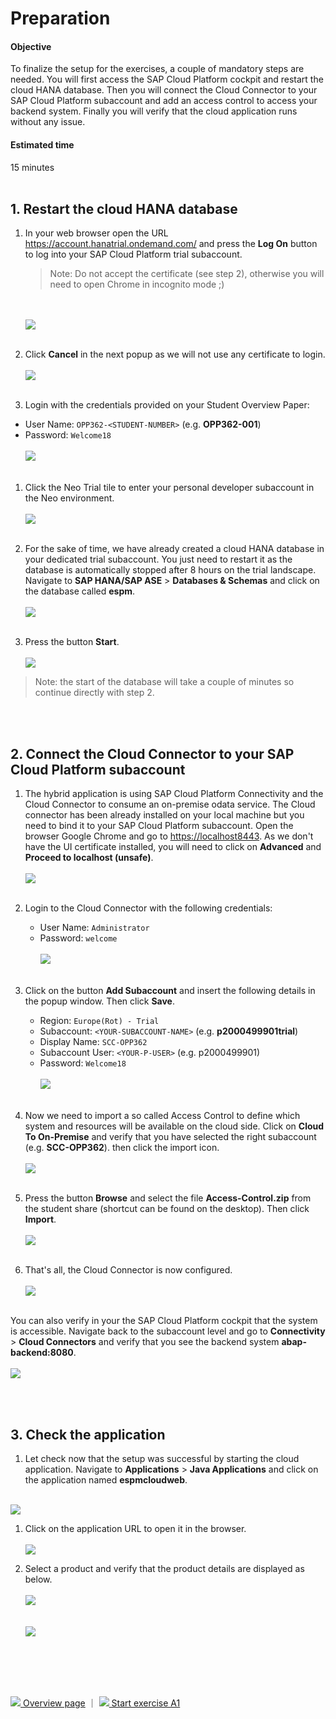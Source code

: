 # Preparation

#### Objective
To finalize the setup for the exercises, a couple of mandatory steps are needed. You will first access the SAP Cloud Platform cockpit and restart the cloud HANA database. Then you will connect the Cloud Connector to your SAP Cloud Platform subaccount and add an access control to access your backend system. Finally you will verify that the cloud application runs without any issue.

#### Estimated time
15 minutes
<br />
<br />

## 1. Restart the cloud HANA database
1. In your web browser open the URL https://account.hanatrial.ondemand.com/ and press the **Log On** button to log into your SAP Cloud Platform trial subaccount.
    > Note: Do not accept the certificate (see step 2), otherwise you will need to open Chrome in incognito mode ;)

    <br /><br />
    ![](../images/pre-login.png)<br /><br />

1. Click **Cancel** in the next popup as we will not use any certificate to login.<br /><br />
    ![](../images/pre-scpcp-login-certificate.png)<br /><br />

1. Login with the credentials provided on your Student Overview Paper:
 * User Name: `OPP362-<STUDENT-NUMBER>` (e.g. **OPP362-001**)
 * Password: `Welcome18` <br /><br />
    ![](../images/pre-sapcp-credentials.png)<br /><br />

1. Click the Neo Trial tile to enter your personal developer subaccount in the Neo environment.<br /><br />
    ![](../images/pre-neo-trial.png)<br /><br />

1. For the sake of time, we have already created a cloud HANA database in your dedicated trial subaccount. You just need to restart it as the database is automatically stopped after 8 hours on the trial landscape. Navigate to **SAP HANA/SAP ASE** > **Databases & Schemas** and click on the database called **espm**.<br /><br />
    ![](../images/pre-hana-restart-01.png)<br /><br />

1. Press the button **Start**.<br /><br />
    ![](../images/pre-hana-restart-02.png)
>Note: the start of the database will take a couple of minutes so continue directly with step 2.

<br /><br />


## 2. Connect the Cloud Connector to your SAP Cloud Platform subaccount
1. The hybrid application is using SAP Cloud Platform Connectivity and the Cloud Connector to consume an on-premise odata service. The Cloud connector has been already installed on your local machine but you need to bind it to your SAP Cloud Platform subaccount. Open the browser Google Chrome and go to [https://localhost8443](https://localhost:8443). As we don't have the UI certificate installed, you will need to click on **Advanced** and **Proceed to localhost (unsafe)**.<br /><br />
    ![](../images/pre-scc-01.png)<br /><br />

1. Login to the Cloud Connector with the following credentials:
    * User Name: `Administrator`
    * Password: `welcome`<br /><br />
      ![](../images/pre-scc-02.png)<br /><br />

1. Click on the button **Add Subaccount** and insert the following details in the popup window. Then click **Save**.
    * Region: `Europe(Rot) - Trial`
    * Subaccount: `<YOUR-SUBACCOUNT-NAME>` (e.g. **p2000499901trial**)
    * Display Name: `SCC-OPP362`
    * Subaccount User: `<YOUR-P-USER>` (e.g. p2000499901)
    * Password: `Welcome18`<br /><br />
      ![](../images/pre-scc-03.png)<br /><br />

1. Now we need to import a so called Access Control to define which system and resources will be available on the cloud side. Click on **Cloud To On-Premise** and verify that you have selected the right subaccount (e.g. **SCC-OPP362**). then click the import icon.<br /><br />
  ![](../images/pre-scc-04.png)<br /><br />

1. Press the button **Browse** and select the file **Access-Control.zip** from the student share (shortcut can be found on the desktop). Then click **Import**.<br /><br />
  ![](../images/pre-scc-05.png)<br /><br />

1. That's all, the Cloud Connector is now configured.<br /><br />
  ![](../images/pre-scc-06.png)<br /><br />

  You can also verify in your the SAP Cloud Platform cockpit that the system is accessible. Navigate back to the subaccount level and go to **Connectivity** > **Cloud Connectors** and verify that you see the backend system **abap-backend:8080**.<br /><br />
    ![](../images/pre-scc-07.png)

<br /><br />

## 3. Check the application
1. Let check now that the setup was successful by starting the cloud application. Navigate to **Applications** > **Java Applications** and click on the application named **espmcloudweb**.<br /><br />

  ![](../images/pre-app-01.png)

1. Click on the application URL to open it in the browser.<br /><br />
    ![](../images/pre-app-02.png)

1. Select a product and verify that the product details are displayed as below.<br /><br />
    ![](../images/pre-app-03.png)<br /><br />    
    ![](../images/pre-app-04.png)

<br /><br />
<br /><br />

[![](../images/nav-home.png) Overview page](../README.md) ｜ [![](../images/nav-next.png) Start exercise A1](../exercises/A1/README.md)
